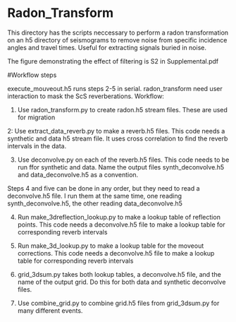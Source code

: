 # Radon\_Transform

This directory has the scripts neccessary to perform a radon transformation
on an h5 directory of seismograms to remove noise from specific incidence angles
and travel times. Useful for extracting signals buried in noise.

The figure demonstrating the effect of filtering is S2 in Supplemental.pdf


#Workflow steps

execute\_mouveout.h5 runs steps 2-5 in serial. radon\_transform need user interaction to mask the ScS reverberations.
Workflow:

1. Use radon\_transform.py to create radon.h5 stream files. These are used for migration

2: Use extract\_data\_reverb.py to make a reverb.h5 files. This code needs a synthetic and data h5 stream file. It uses cross correlation to find the reverb intervals in the data.

3. Use deconvolve.py on each of the reverb.h5 files. This code needs to be run ffor synthetic and data. Name the output files synth\_deconvolve.h5 and data\_deconvolve.h5 as a convention.

Steps 4 and five can be done in any order, but they need to read a deconvolve.h5 file. I run them at the same time, one reading synth\_deconvolve.h5, the other reading data\_deconvolve.h5

4. Run make\_3dreflection\_lookup.py to make a lookup table of reflection points. This code needs a deconvolve.h5 file to make a lookup table for corresponding reverb intervals

5. Run make\_3d\_lookup.py to make a lookup table for the moveout corrections. This code needs a deconvolve.h5 file to make a lookup table for corresponding reverb intervals

6. grid\_3dsum.py takes both lookup tables, a deconvolve.h5 file, and the name of the output grid. Do this for both data and synthetic deconvolve files.

7. Use combine\_grid.py to combine grid.h5 files from grid\_3dsum.py for many different events.

